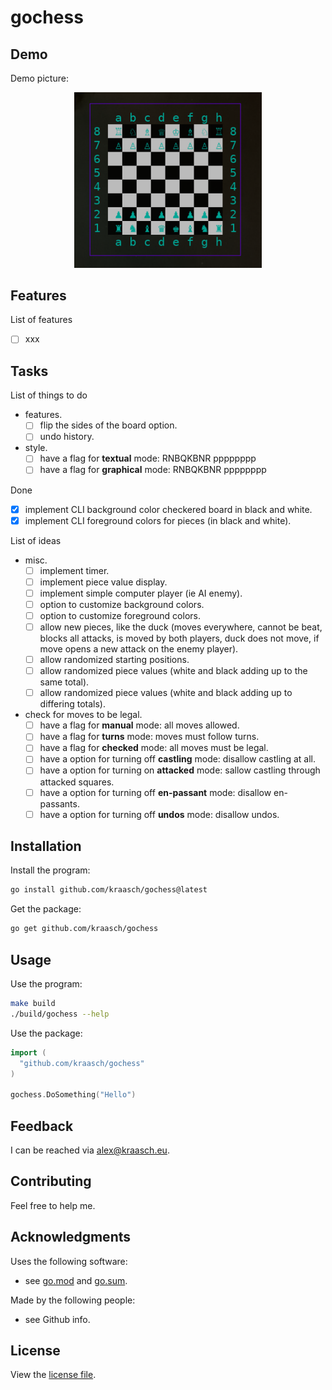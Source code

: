 
# gochess

## Demo

Demo picture:

<p align="center">
  <img src="./resources/example.png" width="300"/>
</p>

## Features

List of features

  - [ ] xxx

## Tasks

List of things to do

  - features.
    - [ ] flip the sides of the board option.
    - [ ] undo history.
  - style.
    - [ ] have a flag for **textual** mode: RNBQKBNR pppppppp
    - [ ] have a flag for **graphical** mode: RNBQKBNR pppppppp

Done

  - [X] implement CLI background color checkered board in black and white.
  - [X] implement CLI foreground colors for pieces (in black and white).

List of ideas

  - misc.
    - [ ] implement timer.
    - [ ] implement piece value display.
    - [ ] implement simple computer player (ie AI enemy).
    - [ ] option to customize background colors.
    - [ ] option to customize foreground colors.
    - [ ] allow new pieces, like the duck (moves everywhere, cannot be beat, blocks all attacks, is moved by both players, duck does not move, if move opens a new attack on the enemy player).
    - [ ] allow randomized starting positions.
    - [ ] allow randomized piece values (white and black adding up to the same total).
    - [ ] allow randomized piece values (white and black adding up to differing totals).
  - check for moves to be legal.
    - [ ] have a flag for **manual** mode: all moves allowed.
    - [ ] have a flag for **turns** mode: moves must follow turns.
    - [ ] have a flag for **checked** mode: all moves must be legal.
    - [ ] have a option for turning off **castling** mode: disallow castling at all.
    - [ ] have a option for turning on **attacked** mode: sallow castling through attacked squares.
    - [ ] have a option for turning off **en-passant** mode: disallow en-passants.
    - [ ] have a option for turning off **undos** mode: disallow undos.

## Installation

Install the program:

```bash
go install github.com/kraasch/gochess@latest
```

Get the package:

```bash
go get github.com/kraasch/gochess
```

## Usage

Use the program:

```bash
make build
./build/gochess --help
```

Use the package:

```go
import (
  "github.com/kraasch/gochess"
)

gochess.DoSomething("Hello")
```

## Feedback

I can be reached via [alex@kraasch.eu](mailto:alex@kraasch.eu).

## Contributing

Feel free to help me.

## Acknowledgments

Uses the following software:

  - see [go.mod](./go.mod) and [go.sum](./go.sum).

Made by the following people:

  - see Github info.

## License

View the [license file](./LICENSE).

